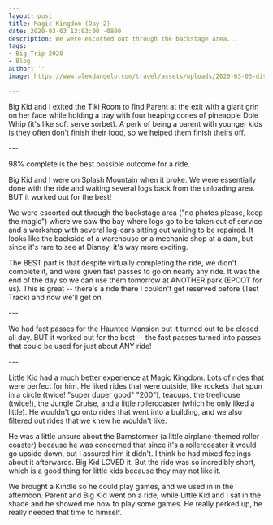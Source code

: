 ```yaml
---
layout: post
title: Magic Kingdom (Day 2)
date: 2020-03-03 13:03:00 -0800
description: We were escorted out through the backstage area...
tags:
- Big Trip 2020
- Blog
author: ''
image: https://www.alexdangelo.com/travel/assets/uploads/2020-03-03-disney-magic-kingdom-space-mountain-hawaiian-shirt-print.JPG

---
```

Big Kid and I exited the Tiki Room to find Parent at the exit with a giant grin on her face while holding a tray with four heaping cones of pineapple Dole Whip (it's like soft serve sorbet). A perk of being a parent with younger kids is they often don't finish their food, so we helped them finish theirs off.

\---

98% complete is the best possible outcome for a ride.

Big Kid and I were on Splash Mountain when it broke. We were essentially done with the ride and waiting several logs back from the unloading area. BUT it worked out for the best! 

We were escorted out through the backstage area ("no photos please, keep the magic") where we saw the bay where logs go to be taken out of service and a workshop with several log-cars sitting out waiting to be repaired. It looks like the backside of a warehouse or a mechanic shop at a dam, but since it's rare to see at Disney, it's way more exciting. 

The BEST part is that despite virtually completing the ride, we didn't complete it, and were given fast passes to go on nearly any ride. It was the end of the day so we can use them tomorrow at ANOTHER park (EPCOT for us). This is great -- there's a ride there I couldn't get reserved before (Test Track) and now we'll get on.

\---

We had fast passes for the Haunted Mansion but it turned out to be closed all day. BUT it worked out for the best -- the fast passes turned into passes that could be used for just about ANY ride! 

\---

Little Kid had a much better experience at Magic Kingdom. Lots of rides that were perfect for him. He liked rides that were outside, like rockets that spun in a circle (twice! "super duper good" "200"), teacups, the treehouse (twice!), the Jungle Cruise, and a little rollercoaster (which he only liked a little). He wouldn't go onto rides that went into a building, and we also filtered out rides that we knew he wouldn't like. 

He was a little unsure about the Barnstormer (a little airplane-themed roller coaster) because he was concerned that since it's a rollercoaster it would go upside down, but I assured him it didn't. I think he had mixed feelings about it afterwards. Big Kid LOVED it. But the ride was so incredibly short, which is a good thing for little kids because they may not like it.

We brought a Kindle so he could play games, and we used in in the afternoon. Parent and Big Kid went on a ride, while Little Kid and I sat in the shade and he showed me how to play some games. He really perked up, he really needed that time to himself.